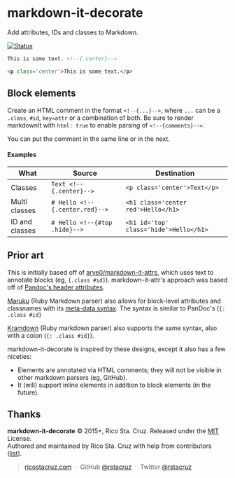# markdown-it-decorate

Add attributes, IDs and classes to Markdown.

[![Status](https://travis-ci.org/rstacruz/markdown-it-decorate.svg?branch=master)](https://travis-ci.org/rstacruz/markdown-it-decorate "See test builds")

```md
This is some text. <!--{.center}-->
```

```html
<p class='center'>This is some text.</p>
```

## Block elements

Create an HTML comment in the format `<!--{...}-->`, where `...` can be a `.class`, `#id`, `key=attr` or a combination of both. Be sure to render markdownIt with `html: true` to enable parsing of `<!--{comments}-->`.

You can put the comment in the same line or in the next.

#### Examples

| What | Source | Destination |
|----|----|----|
| Classes | `Text <!--{.center}-->` | `<p class='center'>Text</p>` |
| Multi classes | `# Hello <!--{.center.red}-->` | `<h1 class='center red'>Hello</h1>` |
| ID and classes | `# Hello <!--{#top .hide}-->` | `<h1 id='top' class='hide'>Hello</h1>` |

## Prior art

This is initially based off of [arve0/markdown-it-attrs](https://github.com/arve0/markdown-it-attrs), which uses text to annotate blocks (eg, `{.class #id}`). markdown-it-attr's approach was based off of [Pandoc's header attributes](http://pandoc.org/README.html#extension-header_attributes).

[Maruku](http://maruku.rubyforge.org/) (Ruby Markdown parser) also allows for block-level attributes and classnames with its [meta-data syntax](http://maruku.rubyforge.org/proposal.html). The syntax is similar to PanDoc's (`{: .class #id}`

[Kramdown](http://kramdown.gettalong.org/) (Ruby markdown parser) also supports the same syntax, also with a colon (`{: .class #id}`).

markdown-it-decorate is inspired by these designs, except it also has a few niceties:

* Elements are annotated via HTML comments; they will not be visible in other markdown parsers (eg, GitHub).
* It (will) support inline elements in addition to block elements (in the future).

## Thanks

**markdown-it-decorate** © 2015+, Rico Sta. Cruz. Released under the [MIT] License.<br>
Authored and maintained by Rico Sta. Cruz with help from contributors ([list][contributors]).

> [ricostacruz.com](http://ricostacruz.com) &nbsp;&middot;&nbsp;
> GitHub [@rstacruz](https://github.com/rstacruz) &nbsp;&middot;&nbsp;
> Twitter [@rstacruz](https://twitter.com/rstacruz)

[MIT]: http://mit-license.org/
[contributors]: http://github.com/rstacruz/markdown-it-decorate/contributors
